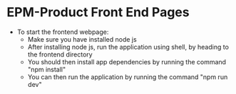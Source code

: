 # EPM-Product Front End Pages

- To start the frontend webpage:
   - Make sure you have installed node js
   - After installing node js, run the application using shell, by heading to the frontend directory
   - You should then install app dependencies by running the command "npm install"
   - You can then run the application by running the command "npm run dev" 
